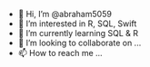 - 👋 Hi, I’m @abraham5059
- 👀 I’m interested in R, SQL, Swift
- 🌱 I’m currently learning SQL & R 
- 💞️ I’m looking to collaborate on ...
- 📫 How to reach me ...

<!---
abraham5059/abraham5059 is a ✨ special ✨ repository because its `README.md` (this file) appears on your GitHub profile.
You can click the Preview link to take a look at your changes.
--->
